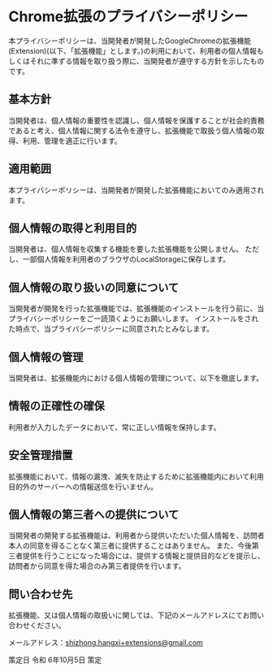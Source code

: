 # Chrome拡張のプライバシーポリシー
本プライバシーポリシーは、当開発者が開発したGoogleChromeの拡張機能(Extension)(以下、「拡張機能」とします。)の利用において、利用者の個人情報もしくはそれに準ずる情報を取り扱う際に、当開発者が遵守する方針を示したものです。

## 基本方針
当開発者は、個人情報の重要性を認識し、個人情報を保護することが社会的責務であると考え、個人情報に関する法令を遵守し、拡張機能で取扱う個人情報の取得、利用、管理を適正に行います。

## 適用範囲
本プライバシーポリシーは、当開発者が開発した拡張機能においてのみ適用されます。

## 個人情報の取得と利用目的
当開発者は、個人情報を収集する機能を要した拡張機能を公開しません。 ただし、一部個人情報を利用者のブラウザのLocalStorageに保存します。

<!-- ## 取得方法
拡張機能内で、DOMを監視し、質問回数を取得します。

## 利用目的
利便性の向上
拡張機能では、機能の内容により、下記の情報を「ブラウザのLocalStorage」へ保存します -->

<!-- ## ChatGPTの利用状況
拡張機能の設定
これにより、一日のChatGPTの利用回数を可視化することができます。 個人情報は当開発者に送信されず拡張機能利用者のブラウザのLocalStorageに保存されます -->

<!-- ## 保存期間について
拡張機能内でデータの扱いとして、LocalStorageを使用します。 LocalStorageには保存期間が存在しないためデータの保存期間は拡張機能のアンインストール時までとします。 -->

## 個人情報の取り扱いの同意について
当開発者が開発を行った拡張機能では、拡張機能のインストールを行う前に、当プライバシーポリシーをご一読頂くようにお願いします。 インストールをされた時点で、当プライバシーポリシーに同意されたとみなします。

## 個人情報の管理
当開発者は、拡張機能内における個人情報の管理について、以下を徹底します。

## 情報の正確性の確保
利用者が入力したデータにおいて、常に正しい情報を保持します。

## 安全管理措置
拡張機能において、情報の漏洩、滅失を防止するために拡張機能内において利用目的外のサーバーへの情報送信を行いません。

## 個人情報の第三者への提供について
当開発者の開発する拡張機能は、利用者から提供いただいた個人情報を、訪問者本人の同意を得ることなく第三者に提供することはありません。 また、今後第三者提供を行うことになった場合には、提供する情報と提供目的などを提示し、訪問者から同意を得た場合のみ第三者提供を行います。

## 問い合わせ先
拡張機能、又は個人情報の取扱いに関しては、下記のメールアドレスにてお問い合わせください。

メールアドレス：shizhong.hangxi+extensions@gmail.com

策定日
令和 6年10月5日 策定